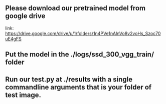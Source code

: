## Please download our pretrained model from google drive

link: https://drive.google.com/drive/u/1/folders/1n4PVe1nAlnVo8v2voHs_Szoc70uE4gFS

## Put the model in the ./logs/ssd_300_vgg_train/ folder

## Run our test.py at ./results with a single commandline arguments that is your folder of test image.
